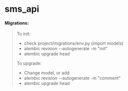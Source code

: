 # sms_api

 #### Migrations:
 
>To init:
>
> - check  project/migrations/env.py (import models)
> - alembic revision --autogenerate -m "init"
> - alembic upgrade head
> 
>To upgrade:
>
> - Change model, or add
> - alembic revision --autogenerate -m "comment"
> - alembic upgrade head
